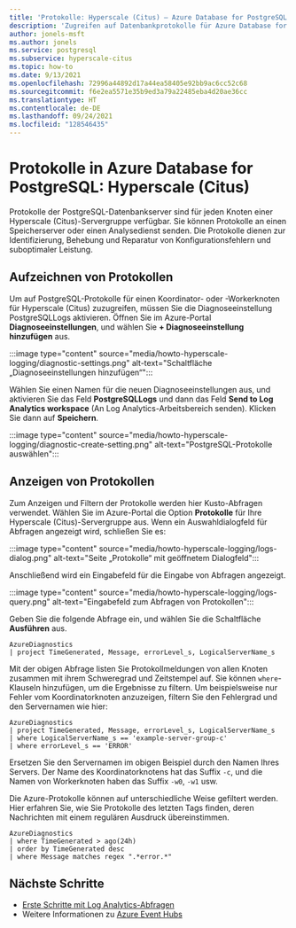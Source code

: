 ```yaml
---
title: 'Protokolle: Hyperscale (Citus) – Azure Database for PostgreSQL'
description: 'Zugreifen auf Datenbankprotokolle für Azure Database for PostgreSQL: Hyperscale (Citus)'
author: jonels-msft
ms.author: jonels
ms.service: postgresql
ms.subservice: hyperscale-citus
ms.topic: how-to
ms.date: 9/13/2021
ms.openlocfilehash: 72996a44892d17a44ea58405e92bb9ac6cc52c68
ms.sourcegitcommit: f6e2ea5571e35b9ed3a79a22485eba4d20ae36cc
ms.translationtype: HT
ms.contentlocale: de-DE
ms.lasthandoff: 09/24/2021
ms.locfileid: "128546435"
---
```

# <a name="logs-in-azure-database-for-postgresql---hyperscale-citus"></a>Protokolle in Azure Database for PostgreSQL: Hyperscale (Citus)

Protokolle der PostgreSQL-Datenbankserver sind für jeden Knoten einer Hyperscale (Citus)-Servergruppe verfügbar. Sie können Protokolle an einen Speicherserver oder einen Analysedienst senden. Die Protokolle dienen zur Identifizierung, Behebung und Reparatur von Konfigurationsfehlern und suboptimaler Leistung.

## <a name="capturing-logs"></a>Aufzeichnen von Protokollen

Um auf PostgreSQL-Protokolle für einen Koordinator- oder -Workerknoten für Hyperscale (Citus) zuzugreifen, müssen Sie die Diagnoseeinstellung PostgreSQLLogs aktivieren. Öffnen Sie im Azure-Portal **Diagnoseeinstellungen**, und wählen Sie **+ Diagnoseeinstellung hinzufügen** aus.

:::image type="content" source="media/howto-hyperscale-logging/diagnostic-settings.png" alt-text="Schaltfläche „Diagnoseeinstellungen hinzufügen“":::

Wählen Sie einen Namen für die neuen Diagnoseeinstellungen aus, und aktivieren Sie das Feld **PostgreSQLLogs** und dann das Feld **Send to Log Analytics workspace** (An Log Analytics-Arbeitsbereich senden).  Klicken Sie dann auf **Speichern**.

:::image type="content" source="media/howto-hyperscale-logging/diagnostic-create-setting.png" alt-text="PostgreSQL-Protokolle auswählen":::

## <a name="viewing-logs"></a>Anzeigen von Protokollen

Zum Anzeigen und Filtern der Protokolle werden hier Kusto-Abfragen verwendet. Wählen Sie im Azure-Portal die Option **Protokolle** für Ihre Hyperscale (Citus)-Servergruppe aus. Wenn ein Auswahldialogfeld für Abfragen angezeigt wird, schließen Sie es:

:::image type="content" source="media/howto-hyperscale-logging/logs-dialog.png" alt-text="Seite „Protokolle“ mit geöffnetem Dialogfeld":::

Anschließend wird ein Eingabefeld für die Eingabe von Abfragen angezeigt.

:::image type="content" source="media/howto-hyperscale-logging/logs-query.png" alt-text="Eingabefeld zum Abfragen von Protokollen":::

Geben Sie die folgende Abfrage ein, und wählen Sie die Schaltfläche **Ausführen** aus.

```kusto
AzureDiagnostics
| project TimeGenerated, Message, errorLevel_s, LogicalServerName_s
```

Mit der obigen Abfrage listen Sie Protokollmeldungen von allen Knoten zusammen mit ihrem Schweregrad und Zeitstempel auf. Sie können `where`-Klauseln hinzufügen, um die Ergebnisse zu filtern. Um beispielsweise nur Fehler vom Koordinatorknoten anzuzeigen, filtern Sie den Fehlergrad und den Servernamen wie hier:

```kusto
AzureDiagnostics
| project TimeGenerated, Message, errorLevel_s, LogicalServerName_s
| where LogicalServerName_s == 'example-server-group-c'
| where errorLevel_s == 'ERROR'
```

Ersetzen Sie den Servernamen im obigen Beispiel durch den Namen Ihres Servers. Der Name des Koordinatorknotens hat das Suffix `-c`, und die Namen von Workerknoten haben das Suffix `-w0`, `-w1` usw.

Die Azure-Protokolle können auf unterschiedliche Weise gefiltert werden. Hier erfahren Sie, wie Sie Protokolle des letzten Tags finden, deren Nachrichten mit einem regulären Ausdruck übereinstimmen.

```kusto
AzureDiagnostics
| where TimeGenerated > ago(24h)
| order by TimeGenerated desc
| where Message matches regex ".*error.*"
```

## <a name="next-steps"></a>Nächste Schritte

- [Erste Schritte mit Log Analytics-Abfragen](../azure-monitor/logs/log-analytics-tutorial.md)
- Weitere Informationen zu [Azure Event Hubs](../event-hubs/event-hubs-about.md)
